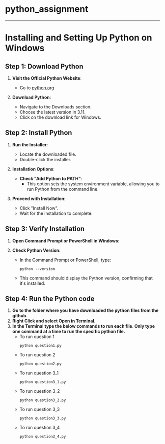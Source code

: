 # python_assignment
---

# Installing and Setting Up Python on Windows

## Step 1: Download Python

1. **Visit the Official Python Website**: 
   - Go to [python.org](https://www.python.org/)

2. **Download Python**:
   - Navigate to the Downloads section.
   - Choose the latest version in 3.11.
   - Click on the download link for Windows.

## Step 2: Install Python

1. **Run the Installer**:
   - Locate the downloaded file.
   - Double-click the installer.

2. **Installation Options**:
   - **Check "Add Python to PATH"**: 
     - This option sets the system environment variable, allowing you to run Python from the command line.

3. **Proceed with Installation**:
   - Click "Install Now".
   - Wait for the installation to complete.

## Step 3: Verify Installation

1. **Open Command Prompt or PowerShell in Windows**:

2. **Check Python Version**:
   - In the Command Prompt or PowerShell, type:
     ```
     python --version
     ```
   - This command should display the Python version, confirming that it's installed.

## Step 4: Run the Python code
1. **Go to the folder where you have downloaded the python files from the github**.
2. **Right Click and select Open in Terminal**.
3. **In the Terminal type the below commands to run each file. Only type one command at a time to run the specific python file.**
   - To run question 1
     ```
     python question1.py
     ```
   - To run question 2
     ```
     python question2.py
     ```
   - To run question 3_1
     ```
     python question3_1.py
     ```
   - To run question 3_2
     ```
     python question3_2.py
     ```
   - To run question 3_3
     ```
     python question3_3.py
     ```
   - To run question 3_4
     ```
     python question3_4.py
     ```
